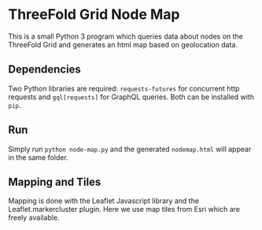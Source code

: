 # ThreeFold Grid Node Map

This is a small Python 3 program which queries data about nodes on the ThreeFold Grid and generates an html map based on geolocation data.

## Dependencies

Two Python libraries are required: `requests-futures` for concurrent http requests and `gql[requests]` for GraphQL queries. Both can be installed with `pip`.

## Run

Simply run `python node-map.py` and the generated `nodemap.html` will appear in the same folder.

## Mapping and Tiles

Mapping is done with the Leaflet Javascript library and the Leaflet.markercluster plugin. Here we use map tiles from Esri which are freely available.

